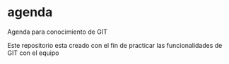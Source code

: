 # agenda
Agenda para conocimiento de GIT

Este repositorio esta creado con el fin de practicar las funcionalidades de GIT con el equipo

